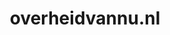 ---
layout: post
title: "overheidvannu.nl"
internal_url: "/dutchgov/overheidvannu.nl.html"
subdomains_count: 5
all_subdomains_count: 13
urls_count: 5
ssl_rank: 0
http_rank: 71
url_link: /data/overheidvannu.nl/urls.txt
all_subdomains_link: /data/overheidvannu.nl/all_subdomains.txt
subdomains_link: /data/overheidvannu.nl/subdomains.txt
categories: dutchgov
---